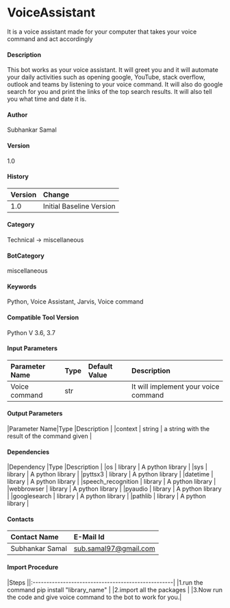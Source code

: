 # VoiceAssistant
It is a voice assistant made for your computer that takes your voice command and act accordingly

#### Description
This bot works as your voice assistant. It will greet you and it will automate your daily activities such as opening google, YouTube, stack overflow,
outlook and teams by listening to your voice command. It will also do google search for you and print the links of the top search results. 
It will also tell you what time and date it is.



#### Author
Subhankar Samal

#### Version
1.0

#### History
|Version|Change |
|:------|:-----------------------|
|1.0 |Initial Baseline Version|

#### Category
Technical -> miscellaneous

#### BotCategory
miscellaneous

#### Keywords
Python, Voice Assistant, Jarvis, Voice command

#### Compatible Tool Version
Python V 3.6, 3.7

#### Input Parameters
|Parameter Name|Type |Default Value |Description |
|:-------------|:-----|:--------------------|:----------------------------------------------------|
|Voice command|str  | |It will implement your voice command|

#### Output Parameters
|Parameter Name|Type |Description |
|context | string | a string with the result of the command given |



#### Dependencies
|Dependency |Type |Description |
|os       | library | A python library |
|sys      | library | A python library |
|pyttsx3  | library | A python library |
|datetime | library | A python library |
|speech_recognition | library | A python library |
|webbrowser | library | A python library |
|pyaudio  | library | A python library |
|googlesearch | library | A python library |
|pathlib  | library | A python library |

#### Contacts
|Contact Name |E-Mail Id |
|:----------------------|:----------------------------|
|Subhankar Samal |sub.samal97@gmail.com |

#### Import Procedure
|Steps ||:---------------------------------------------------|
|1.run the command pip install "library_name" |
|2.import all the packages |
|3.Now run the code and give voice command to the bot to work for you.|
